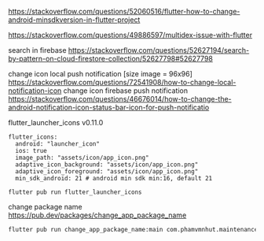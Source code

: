 https://stackoverflow.com/questions/52060516/flutter-how-to-change-android-minsdkversion-in-flutter-project

https://stackoverflow.com/questions/49886597/multidex-issue-with-flutter

search in firebase
https://stackoverflow.com/questions/52627194/search-by-pattern-on-cloud-firestore-collection/52627798#52627798

change icon local push notification [size image = 96x96]
https://stackoverflow.com/questions/72541908/how-to-change-local-notification-icon
change icon firebase push notification
https://stackoverflow.com/questions/46676014/how-to-change-the-android-notification-icon-status-bar-icon-for-push-notificatio

flutter_launcher_icons v0.11.0
```
flutter_icons:
  android: "launcher_icon"
  ios: true
  image_path: "assets/icon/app_icon.png"
  adaptive_icon_background: "assets/icon/app_icon.png"
  adaptive_icon_foreground: "assets/icon/app_icon.png"
  min_sdk_android: 21 # android min sdk min:16, default 21
```
```
flutter pub run flutter_launcher_icons
```

change package name
https://pub.dev/packages/change_app_package_name
```bash
flutter pub run change_app_package_name:main com.phamvmnhut.maintenance
```